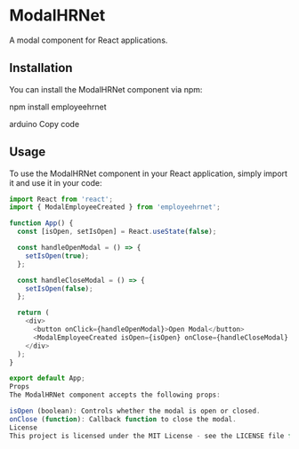 # ModalHRNet

A modal component for React applications.

## Installation

You can install the ModalHRNet component via npm:

npm install employeehrnet

arduino
Copy code

## Usage

To use the ModalHRNet component in your React application, simply import it and use it in your code:

```javascript
import React from 'react';
import { ModalEmployeeCreated } from 'employeehrnet';

function App() {
  const [isOpen, setIsOpen] = React.useState(false);

  const handleOpenModal = () => {
    setIsOpen(true);
  };

  const handleCloseModal = () => {
    setIsOpen(false);
  };

  return (
    <div>
      <button onClick={handleOpenModal}>Open Modal</button>
      <ModalEmployeeCreated isOpen={isOpen} onClose={handleCloseModal} />
    </div>
  );
}

export default App;
Props
The ModalHRNet component accepts the following props:

isOpen (boolean): Controls whether the modal is open or closed.
onClose (function): Callback function to close the modal.
License
This project is licensed under the MIT License - see the LICENSE file for details.